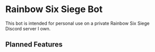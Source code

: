 # Rainbow Six Siege Bot
This bot is intended for personal use on a private Rainbow Six Siege Discord server I own.

## Planned Features